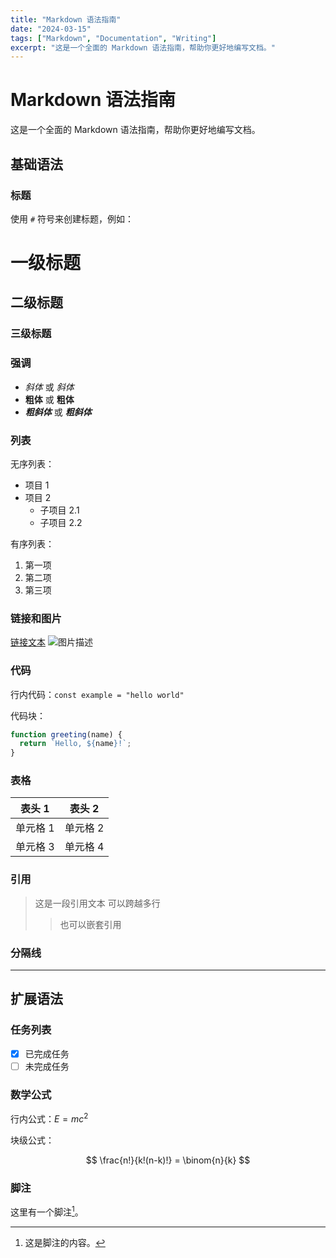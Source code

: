 ```yaml
---
title: "Markdown 语法指南"
date: "2024-03-15"
tags: ["Markdown", "Documentation", "Writing"]
excerpt: "这是一个全面的 Markdown 语法指南，帮助你更好地编写文档。"
---
```


# Markdown 语法指南

这是一个全面的 Markdown 语法指南，帮助你更好地编写文档。

## 基础语法

### 标题

使用 `#` 符号来创建标题，例如：

# 一级标题
## 二级标题
### 三级标题

### 强调

- *斜体* 或 _斜体_
- **粗体** 或 __粗体__
- ***粗斜体*** 或 ___粗斜体___

### 列表

无序列表：
- 项目 1
- 项目 2
  - 子项目 2.1
  - 子项目 2.2

有序列表：
1. 第一项
2. 第二项
3. 第三项

### 链接和图片

[链接文本](https://example.com)
![图片描述](https://example.com/image.jpg)

### 代码

行内代码：`const example = "hello world"`

代码块：
```javascript
function greeting(name) {
  return `Hello, ${name}!`;
}
```

### 表格

| 表头 1 | 表头 2 |
|--------|--------|
| 单元格 1 | 单元格 2 |
| 单元格 3 | 单元格 4 |

### 引用

> 这是一段引用文本
> 可以跨越多行
>> 也可以嵌套引用

### 分隔线

---

## 扩展语法

### 任务列表

- [x] 已完成任务
- [ ] 未完成任务

### 数学公式

行内公式：$E = mc^2$

块级公式：

$$
\frac{n!}{k!(n-k)!} = \binom{n}{k}
$$

### 脚注

这里有一个脚注[^1]。

[^1]: 这是脚注的内容。 